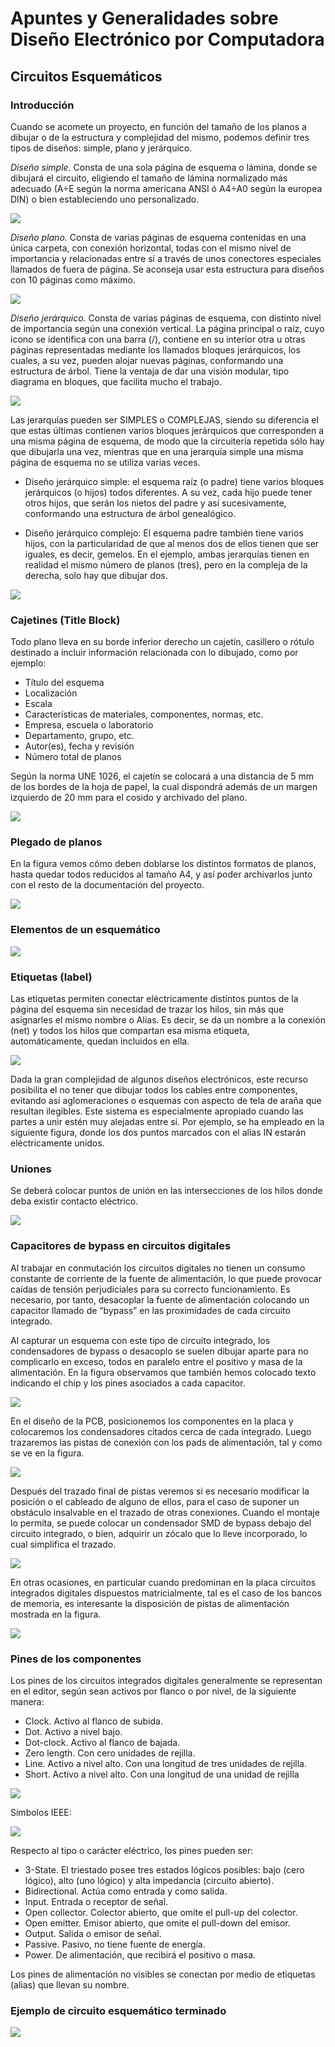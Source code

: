 # Apuntes y Generalidades sobre Diseño Electrónico por Computadora

## Circuitos Esquemáticos

### Introducción
Cuando se acomete un proyecto, en función del tamaño de los planos a dibujar o de la estructura y complejidad del mismo, podemos definir tres tipos de diseños: simple, plano y jerárquico.

*Diseño simple.* Consta de una sola página de esquema o lámina, donde se dibujará el circuito, eligiendo el tamaño de lámina normalizado más adecuado (A÷E según la norma americana ANSI ó A4÷A0 según la europea DIN) o bien estableciendo uno personalizado.

![](./img/15af23ba.png)

*Diseño plano.* Consta de varias páginas de esquema contenidas en una única carpeta, con conexión horizontal, todas con el mismo nivel de importancia y relacionadas entre sí a través de unos conectores especiales llamados de fuera de página. Se aconseja usar esta estructura para diseños con 10 páginas como máximo.

![](./img/b5531402.png)

*Diseño jerárquico.* Consta de varias páginas de esquema, con distinto nivel de importancia según una conexión vertical. La página principal o raíz, cuyo icono se identifica con una barra (/), contiene en su interior otra u otras páginas representadas mediante los llamados bloques jerárquicos, los cuales, a su vez, pueden alojar nuevas páginas, conformando una estructura de árbol. Tiene la ventaja de dar una visión modular, tipo diagrama en bloques, que facilita mucho el trabajo.

![](./img/9cb8aa65.png)

Las jerarquías pueden ser SIMPLES o COMPLEJAS, siendo su diferencia el que estas últimas contienen varios bloques jerárquicos que corresponden a una misma página de esquema, de modo que la circuitería repetida sólo hay que dibujarla una vez, mientras que en una jerarquía simple una misma página de esquema no se utiliza varias veces.

- Diseño jerárquico simple: el esquema raíz (o padre) tiene varios bloques jerárquicos (o hijos) todos diferentes. A su vez, cada hijo puede tener otros hijos, que serán los nietos del padre y así sucesivamente, conformando una estructura de árbol genealógico.

- Diseño jerárquico complejo: El esquema padre también tiene varios hijos, con la particularidad de que al menos dos de ellos tienen que ser iguales, es decir, gemelos. En el ejemplo, ambas jerarquías tienen en realidad el mismo número de planos (tres), pero en la compleja de la derecha, solo hay que dibujar dos.

![](./img/613d9dd6.png)

### Cajetines (Title Block)

Todo plano lleva en su borde inferior derecho un cajetín, casillero o rótulo destinado a incluir información relacionada con lo dibujado, como por ejemplo:

- Título del esquema
- Localización
- Escala
- Características de materiales, componentes, normas, etc.
- Empresa, escuela o laboratorio
- Departamento, grupo, etc.
- Autor(es), fecha y revisión
- Número total de planos

Según la norma UNE 1026, el cajetín se colocará a una distancia de 5 mm de los bordes de la hoja de papel, la cual dispondrá además de un margen izquierdo de 20 mm para el cosido y archivado del plano.

![](./img/2ac71127.png)

### Plegado de planos

En la figura vemos cómo deben doblarse los distintos formatos de planos, hasta quedar todos reducidos al tamaño A4, y así poder archivarlos junto con el resto de la documentación del proyecto.

![](./img/929a43ab.png)

### Elementos de un esquemático

![](./img/a861c43.png)

### Etiquetas (label)

Las etiquetas permiten conectar eléctricamente distintos puntos de la página del esquema sin necesidad de trazar los hilos, sin más que asignarles el mismo nombre o Alias. Es decir, se da un nombre a la conexión (net) y todos los hilos que compartan esa misma etiqueta, automáticamente, quedan incluidos en ella.

![](./img/148f7cad.png)

Dada la gran complejidad de algunos diseños electrónicos, este recurso posibilita el no tener que dibujar todos los cables entre componentes, evitando así aglomeraciones o esquemas con aspecto de tela de araña que resultan ilegibles. Este sistema es especialmente apropiado cuando las partes a unir estén muy alejadas entre sí. Por ejemplo, se ha empleado en la siguiente figura, donde los dos puntos marcados con el alias IN estarán eléctricamente unidos.

### Uniones

Se deberá colocar puntos de unión en las intersecciones de los hilos donde deba existir contacto eléctrico.

![](./img/fdfff71f.png)

### Capacitores de bypass en circuitos digitales

Al trabajar en conmutación los circuitos digitales no tienen un consumo constante de corriente de la fuente de alimentación, lo que puede provocar caídas de tensión perjudiciales para su correcto funcionamiento. Es necesario, por tanto, desacoplar la fuente de alimentación colocando un capacitor llamado de “bypass” en las proximidades de cada circuito integrado.

Al capturar un esquema con este tipo de circuito integrado, los condensadores de bypass o desacoplo se suelen dibujar aparte para no complicarlo en exceso, todos en paralelo entre el positivo y masa de la alimentación. En la figura observamos que también hemos colocado texto indicando el chip y los pines asociados a cada capacitor.

![](./img/623b075e.png)

En el diseño de la PCB, posicionemos los componentes en la placa y colocaremos los condensadores citados cerca de cada integrado. Luego trazaremos las pistas de conexión con los pads de alimentación, tal y como se ve en la figura.

![](./img/22a06d1c.png)

Después del trazado final de pistas veremos si es necesario modificar la posición o el cableado de alguno de ellos, para el caso de suponer un obstáculo insalvable en el trazado de otras conexiones. Cuando el montaje lo permita, se puede colocar un condensador SMD de bypass debajo del circuito integrado, o bien, adquirir un zócalo que lo lleve incorporado, lo cual simplifica el trazado.

![](./img/b230ec6c.png)

En otras ocasiones, en particular cuando predominan en la placa circuitos integrados digitales dispuestos matricialmente, tal es el caso de los bancos de memoria, es interesante la disposición de pistas de alimentación mostrada en la figura.

![](./img/82b9db0e.png)

### Pines de los componentes

Los pines de los circuitos integrados digitales generalmente se representan en el editor, según sean activos por flanco o por nivel, de la siguiente manera:

- Clock. Activo al flanco de subida.
- Dot. Activo a nivel bajo.
- Dot-clock. Activo al flanco de bajada.
- Zero length. Con cero unidades de rejilla.
- Line. Activo a nivel alto. Con una longitud de tres unidades de rejilla.
- Short. Activo a nivel alto. Con una longitud de una unidad de rejilla

![](./img/3d45e8d5.png)

Símbolos IEEE:

![](./img/e14659e3.png)

Respecto al tipo o carácter eléctrico, los pines pueden ser:

- 3-State. El triestado posee tres estados lógicos posibles: bajo (cero lógico), alto (uno lógico) y alta impedancia (circuito abierto).
- Bidirectional. Actúa como entrada y como salida.
- Input. Entrada o receptor de señal.
- Open collector. Colector abierto, que omite el pull-up del colector.
- Open emitter. Emisor abierto, que omite el pull-down del emisor.
- Output. Salida o emisor de señal.
- Passive. Pasivo, no tiene fuente de energía.
- Power. De alimentación, que recibirá el positivo o masa.

Los pines de alimentación no visibles se conectan por medio de etiquetas (alias) que llevan su nombre.

### Ejemplo de circuito esquemático terminado

![](./img/ba59638b.png)
